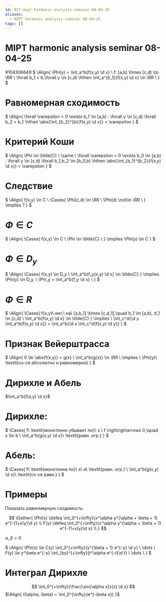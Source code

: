 ```yaml
---
id: 977-mipt-harmonic-analysis-seminar-08-04-25
aliases:
  - MIPT harmonic analysis seminar 08-04-25
tags: []
---
```


# MIPT harmonic analysis seminar 08-04-25

9104306649
$
\Align{
\Phi(y) = \int_a^b{f(x,y) \d x} \\
f: [a,b) \times [c,d) \to \RR \\
\forall b_1 < b,\forall y \in [c,d) \hthen \int_a^{b_1}{f(x,y) \d x} \in \RR \\
}
$

# Равномерная сходимость

$
\Align{
\forall \varepsilon > 0 \exists b_1 \in [a,b) : 
\forall y \in [c,d) \forall b_2 > b_1 \hthen 
\abs{\int_{b_2}^{b}{f(x,y) \d x}} < \varepsilon
}
$

# Критерий Коши

$
\Align{
\Phi \in \tilde{C} \\
\same \\
\forall \varepsilon > 0 \exists b_0 \in [a,b) :
\forall y \in [c,d) \forall b_1,b_2 \in [b_0,b) \hthen
\abs{\int_{b_1}^{b_2}{f(x,y) \d x}} < \varepsilon
}
$

# Следствие

$
\Align{
f(x,y) \in C \\
\Cases{
\Phi[c,d) \in \RR \\
\Phi(d) \not\in \RR \\
} \implies
?
}
$

# $\Phi \in C$

$
\Align{
\Cases{
f(x,y) \in C \\
\Phi \in \tilde{C} \\
}
\implies 
\Phi(y) \in C
}
$

# $\Phi \in D_y$

$
\Align{
\Cases{
f(x,y) \in D_y \\
\int_a^b{f_y(x,y) \d x} \in \tilde{C}
}
\implies 
\Phi(y) \in D_y, \\
\Phi_y = \int_a^b{f_y \d x} \\
}
$

# $\Phi \in R$

$
\Align{
\Cases{
f(x,y)\ инт.\ на\ [a,b_1] \times [c,d_1],\quad b_1 \in [a,b), d_1 \in [c,d) \\
\int_a^b{f(x,y) \d x} \in \tilde{C}
}
\implies \\
\int_c^d{\d y \int_a^b{f(x,y) \d x}} = \int_a^b{\d x \int_c^d{f(x,y) \d y}}
}
$

# Признак Вейерштрасса

$
\Align{
0 \le \abs{f(x,y)} < g(x) \\
\int_a^b{g(x)} \in \RR \\
\implies \\
\Phi(y)\ \textit{сх-ся абсолютно и равномерно}
}
$

# Дирихле и Абель

$\int_a^b{f(x,y) \d x}$

# Дирихле:

$
\Cases{
f\ \textit{монотонно убывает по}\ x \\
f \rightrightarrows 0,\quad x \to b \\
\int_a^b{g(x,y) \d x}\ \textit{равн. огр.}
}
$

# Абель:

$
\Cases{
f\ \textit{монотонна по}\ x\ и\ \textit{равн. огр.} \\
\int_a^b{g(x,y) \d x}\ \textit{сх-ся равн.}
}
$

# Примеры

Показать равномерную сходимость.

$$
\Gather{
\Phi(x) \defeq \int_0^{+\infty}{x^\alpha y^{\alpha + \beta + 1} e^{-(1+x)y}\d y} \\
F(y) \defeq \int_0^{+\infty}{x^\alpha y^{\alpha + \beta + 1} e^{-(1+x)y}\d x} \\
}
$$

$\alpha,\beta > 0$

$
\Align{
\Phi(x) \le C(y) \int_0^{+\infty}{y^{\beta + 1} e^{-y} \d y} \\
\dots \\
F(y) \le y^\beta e^{-y} \int_{by}^{+\infty}{t^\alpha e^{-t}\d t} \\
\dots \\
}
$

# Интеграл Дирихле
$$
\int_0^{+\infty}{\frac{\sin{\alpha x}}{x} \d x}
$$
$\Align{
I(\alpha, \beta) = \int_0^{\infty}{e^{-\beta x}}
}$
